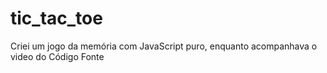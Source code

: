 # tic_tac_toe
Criei um jogo da memória com JavaScript puro, enquanto acompanhava o video do Código Fonte

